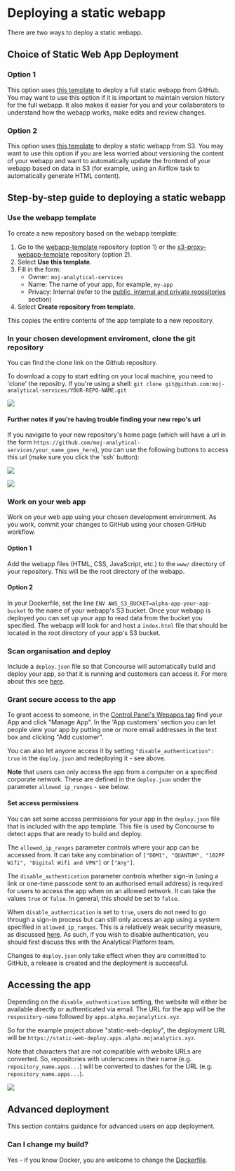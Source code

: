 # Deploying a static webapp

There are two ways to deploy a static webapp.

## Choice of Static Web App Deployment

### Option 1

This option uses [this template](https://github.com/moj-analytical-services/webapp-template) to deploy a full static webapp from GitHub. You may want to use this option if it is important to maintain version history for the full webapp. It also makes it easier for you and your collaborators to understand how the webapp works, make edits and review changes.

### Option 2

This option uses [this template](https://github.com/moj-analytical-services/s3-proxy-webapp-template) to deploy a static webapp from S3. You may want to use this option if you are less worried about versioning the content of your webapp and want to automatically update the frontend of your webapp based on data in S3 (for example, using an Airflow task to automatically generate HTML content).


## Step-by-step guide to deploying a static webapp

### Use the webapp template

To create a new repository based on the webapp template:

1. Go to the [webapp-template](https://github.com/moj-analytical-services/webapp-template) repository (option 1) or the [s3-proxy-webapp-template](https://github.com/moj-analytical-services/s3-proxy-webapp-template) repository (option 2).
2. Select __Use this template__.
3. Fill in the form:
    + Owner: `moj-analytical-services`
    + Name: The name of your app, for example, `my-app`
    + Privacy: Internal (refer to the [public, internal and private repositories](github.html#public-internal-and-private-repositories) section)
4. Select __Create repository from template__.

This copies the entire contents of the app template to a new repository.

### In your chosen development enviroment, clone the git repository

You can find the clone link on the Github repository.

To download a copy to start editing on your local machine, you need to 'clone' the repositry. If you're using a shell: `git clone git@github.com:moj-analytical-services/YOUR-REPO-NAME.git`

![](images/static/static_git_clone.gif)

#### Further notes if you're having trouble finding your new repo's url

If you navigate to your new repository's home page (which will have a url in the form `https://github.com/moj-analytical-services/your_name_goes_here`), you can use the following buttons to access this url (make sure you click the 'ssh' button):

![](images/static/use_ssh.PNG)

![](images/static/ssh_url.PNG)


### Work on your web app

Work on your web app using your chosen development environment. As you work, commit your changes to GitHub using your chosen GitHub workflow.

#### Option 1

Add the webapp files (HTML, CSS, JavaScript, etc.) to the `www/` directory of your repository. This will be the root directory of the webapp.

#### Option 2

In your Dockerfile, set the line `ENV AWS_S3_BUCKET=alpha-app-your-app-bucket` to the name of your webapp's S3 bucket. Once your webapp is deployed you can set up your app to read data from the bucket you specified. The webapp will look for and host a `index.html` file that should be located in the root directory of your app's S3 bucket.

### Scan organisation and deploy

Include a `deploy.json` file so that Concourse will automatically build and deploy your app, so that it is running and customers can access it. For more about this see [here](/build-deploy.html).

### Grant secure access to the app

To grant access to someone, in the [Control Panel's Wepapps tag](https://controlpanel.services.alpha.mojanalytics.xyz/webapps) find your App and click "Manage App". In the 'App customers' section you can let people view your app by putting one or more email addresses in the text box and clicking "Add customer".

You can also let anyone access it by setting `"disable_authentication": true` in the `deploy.json` and redeploying it - see above.

**Note** that users can only access the app from a computer on a specified corporate network. These are defined in the `deploy.json` under the parameter `allowed_ip_ranges` - see below.

#### Set access permissions

You can set some access permissions for your app in the `deploy.json` file that is included with the app template. This file is used by Concourse to detect apps that are ready to build and deploy.

The `allowed_ip_ranges` parameter controls where your app can be accessed from. It can take any combination of `["DOM1", "QUANTUM", "102PF Wifi", "Digital Wifi and VPN"]` or `["Any"]`.

The `disable_authentication` parameter controls whether sign-in (using a link or one-time passcode sent to an authorised email address) is required for users to access the app when on an allowed network. It can take the values `true` or `false`. In general, this should be set to `false`.

When `disable_authentication` is set to `true`, users do not need to go through a sign-in process but can still only access an app using a system specified in `allowed_ip_ranges`. This is a relatively weak security measure, as discussed [here](https://ministryofjustice.github.io/security-guidance/standards/authentication/#ip-addresses). As such, if you wish to disable authentication, you should first discuss this with the Analytical Platform team.

Changes to `deploy.json` only take effect when they are committed to GitHub, a release is created and the deployment is successful.

## Accessing the app

Depending on the `disable_authentication` setting, the website will either be available directly or authenticated via email. The URL for the app will be the `respository-name` followed by `apps.alpha.mojanalytics.xyz`.

So for the example project above "static-web-deploy", the deployment URL will be `https://static-web-deploy.apps.alpha.mojanalytics.xyz`.

Note that characters that are not compatible with website URLs are converted. So, repositories with underscores in their name (e.g. `repository_name.apps...`) will be converted to dashes for the URL (e.g. `repository_name.apps...`).

![](images/static/static_deployed.gif)


## Advanced deployment

This section contains guidance for advanced users on app deployment.

### Can I change my build?

Yes - if you know Docker, you are welcome to change the
[Dockerfile](https://github.com/moj-analytical-services/webapp-template/blob/master/Dockerfile).
